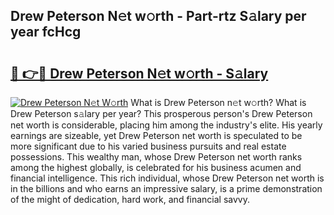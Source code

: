 ## Drew Peterson N𝚎t w𝚘rth - Part-rtz S𝚊lary per year fcHcg

# <h2><a href="http://gc1luc.nevu.top/?p=Drew+Peterson">🔗 👉🔴 Drew Peterson N𝚎t w𝚘rth - S𝚊lary</a></h2>

[![Drew Peterson N𝚎t W𝚘rth](https://i.imgur.com/Oavwk0R.jpeg)](http://gc1luc.nevu.top/?p=Drew+Peterson)
What is Drew Peterson n𝚎t w𝚘rth? What is Drew Peterson s𝚊lary per year?
This prosperous person's Drew Peterson net worth is considerable, placing him among the industry's elite. His yearly earnings are sizeable, yet Drew Peterson net worth is speculated to be more significant due to his varied business pursuits and real estate possessions. This wealthy man, whose Drew Peterson net worth ranks among the highest globally, is celebrated for his business acumen and financial intelligence. This rich individual, whose Drew Peterson net worth is in the billions and who earns an impressive salary, is a prime demonstration of the might of dedication, hard work, and financial savvy.
